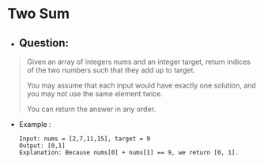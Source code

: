 # Two Sum
- ## Question:
>Given an array of integers nums and an integer target, return indices of the two numbers such that they add up to target.
>
>You may assume that each input would have exactly one solution, and you may not use the same element twice.
>
>You can return the answer in any order.

- Example :

      Input: nums = [2,7,11,15], target = 9
      Output: [0,1]
      Explanation: Because nums[0] + nums[1] == 9, we return [0, 1].


